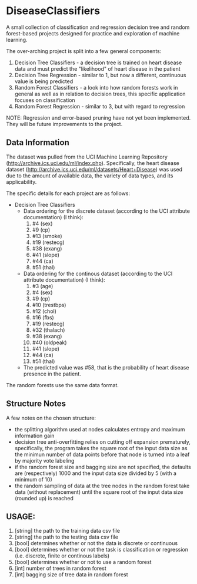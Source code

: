# DiseaseClassifiers
A small collection of classification and regression decision tree and random forest-based projects designed for practice and exploration of machine learning.

The over-arching project is split into a few general components:
1. Decision Tree Classifiers - a decision tree is trained on heart disease data and must predict the "likelihood" of heart disease in the patient
2. Decision Tree Regression - similar to 1, but now a different, continuous value is being predicted
3. Random Forest Classifiers - a look into how random forests work in general as well as in relation to decision trees, this specific application focuses on classification
4. Random Forest Regression - similar to 3, but with regard to regression

NOTE: Regression and error-based pruning have not yet been implemented. They will be future improvements to the project.

## Data Information
The dataset was pulled from the UCI Machine Learning Repository (http://archive.ics.uci.edu/ml/index.php). Specifically, the heart disease dataset (http://archive.ics.uci.edu/ml/datasets/Heart+Disease) was used due to the amount of available data, the variety of data types, and its applicability.

The specific details for each project are as follows:
* Decision Tree Classifiers
    * Data ordering for the discrete dataset (according to the UCI attribute documentation) (I think):
        1. #4 (sex)
        2. #9 (cp)
        3. #13 (smoke)
        4. #19 (restecg)
        5. #38 (exang)
        6. #41 (slope)
        7. #44 (ca)
        8. #51 (thal)
    * Data ordering for the continous dataset (according to the UCI attribute documentation) (I think):
        1. #3 (age) 
        2. #4 (sex) 
        3. #9 (cp) 
        4. #10 (trestbps) 
        5. #12 (chol) 
        6. #16 (fbs) 
        7. #19 (restecg) 
        8. #32 (thalach) 
        9. #38 (exang) 
        10. #40 (oldpeak) 
        11. #41 (slope) 
        12. #44 (ca) 
        13. #51 (thal)
    * The predicted value was #58, that is the probability of heart disease presence in the patient.

The random forests use the same data format.

## Structure Notes
A few notes on the chosen structure:
 - the splitting algorithm used at nodes calculates entropy and maximum information gain
 - decision tree anti-overfitting relies on cutting off expansion prematurely, specifically, the program takes the square root of the input data size as the minimun number of data points before that node is turned into a leaf by majority vote labeling
 - if the random forest size and bagging size are not specified, the defaults are (respectively) 1000 and the input data size divided by 5 (with a minimum of 10)
 - the random sampling of data at the tree nodes in the random forest take data (without replacement) until the square root of the input data size (rounded up) is reached

## USAGE:
1. [string] the path to the training data csv file
2. [string] the path to the testing data csv file
3. [bool] determines whether or not the data is discrete or continuous
4. [bool] determines whether or not the task is classification or regression (i.e. discrete, finite or continous labels)
5. [bool] determines whether or not to use a random forest
6. [int] number of trees in random forest
7. [int] bagging size of tree data in random forest
